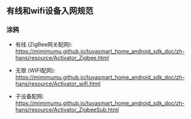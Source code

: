 ## 有线和wifi设备入网规范

### 涂鸦

- 有线 (ZigBee网关配网): https://mimimumu.github.io/tuyasmart_home_android_sdk_doc/zh-hans/resource/Activator_Zigbee.html

- 无限 (WIFI配网): https://mimimumu.github.io/tuyasmart_home_android_sdk_doc/zh-hans/resource/Activator_wifi.html

- 子设备配网: https://mimimumu.github.io/tuyasmart_home_android_sdk_doc/zh-hans/resource/Activator_ZigbeeSub.html